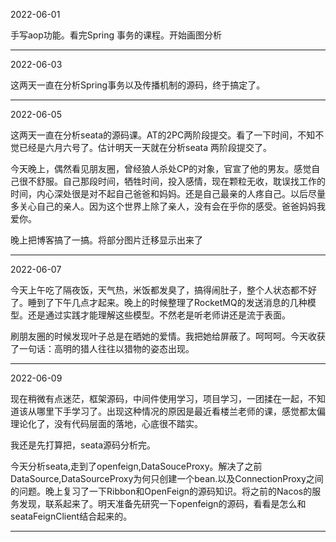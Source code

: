 2022-06-01

手写aop功能。看完Spring 事务的课程。开始画图分析

----------

2022-06-03

这两天一直在分析Spring事务以及传播机制的源码，终于搞定了。

--------------

2022-06-05

这两天一直在分析seata的源码课。AT的2PC两阶段提交。看了一下时间，不知不觉已经是六月六号了。估计明天一天就在分析seata 两阶段提交了。

今天晚上，偶然看见朋友圈，曾经狼人杀处CP的对象，官宣了他的男友。感觉自己很不舒服。自己那段时间，牺牲时间，投入感情，现在颗粒无收，耽误找工作的时间，内心深处很是对不起自己爸爸和妈妈。还是自己最亲的人疼自己。以后尽量多关心自己的亲人。因为这个世界上除了亲人，没有会在乎你的感受。爸爸妈妈我爱你。

晚上把博客搞了一搞。将部分图片迁移显示出来了

---------------

2022-06-07

今天上午吃了隔夜饭，天气热，米饭都发臭了，搞得闹肚子，整个人状态都不好了。睡到了下午几点才起来。晚上的时候整理了RocketMQ的发送消息的几种模型。还是通过实践才能理解这些模型。不然老是听老师讲还是流于表面。

刷朋友圈的时候发现叶子总是在晒她的爱情。我把她给屏蔽了。呵呵呵。今天收获了一句话：高明的猎人往往以猎物的姿态出现。

------

2022-06-09

现在稍微有点迷茫，框架源码，中间件使用学习，项目学习，一团揉在一起，不知道该从哪里下手学习了。出现这种情况的原因是最近看楼兰老师的课，感觉都太偏理论化了，没有代码层面的落地，心底很不踏实。

我还是先打算把，seata源码分析完。

今天分析seata,走到了openfeign,DataSouceProxy。解决了之前DataSource,DataSourceProxy为何只创建一个bean.以及ConnectionProxy之间的问题。晚上复习了一下Ribbon和OpenFeign的源码知识。将之前的Nacos的服务发现，联系起来了。明天准备先研究一下openfeign的源码，看看是怎么和seataFeignClient结合起来的。

----------

